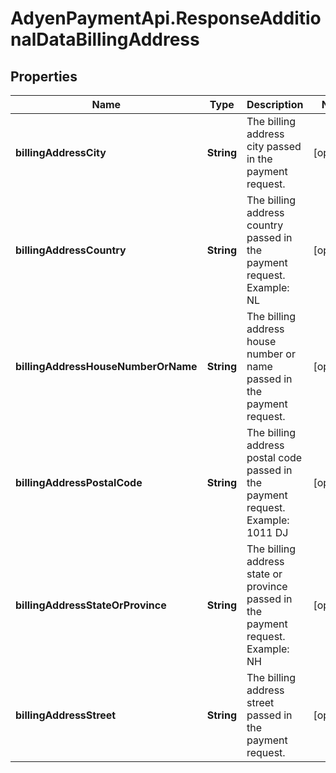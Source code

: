 # AdyenPaymentApi.ResponseAdditionalDataBillingAddress

## Properties

Name | Type | Description | Notes
------------ | ------------- | ------------- | -------------
**billingAddressCity** | **String** | The billing address city passed in the payment request. | [optional] 
**billingAddressCountry** | **String** | The billing address country passed in the payment request.  Example: NL | [optional] 
**billingAddressHouseNumberOrName** | **String** | The billing address house number or name passed in the payment request. | [optional] 
**billingAddressPostalCode** | **String** | The billing address postal code passed in the payment request.  Example: 1011 DJ | [optional] 
**billingAddressStateOrProvince** | **String** | The billing address state or province passed in the payment request.  Example: NH | [optional] 
**billingAddressStreet** | **String** | The billing address street passed in the payment request. | [optional] 


